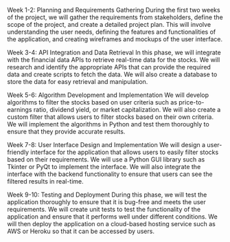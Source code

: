 Week 1-2: Planning and Requirements Gathering During the first two weeks of the project, we will gather the requirements from stakeholders, define the scope of the project, and create a detailed project plan. This will involve understanding the user needs, defining the features and functionalities of the application, and creating wireframes and mockups of the user interface.

Week 3-4: API Integration and Data Retrieval In this phase, we will integrate with the financial data APIs to retrieve real-time data for the stocks. We will research and identify the appropriate APIs that can provide the required data and create scripts to fetch the data. We will also create a database to store the data for easy retrieval and manipulation.

Week 5-6: Algorithm Development and Implementation We will develop algorithms to filter the stocks based on user criteria such as price-to-earnings ratio, dividend yield, or market capitalization. We will also create a custom filter that allows users to filter stocks based on their own criteria. We will implement the algorithms in Python and test them thoroughly to ensure that they provide accurate results.

Week 7-8: User Interface Design and Implementation We will design a user-friendly interface for the application that allows users to easily filter stocks based on their requirements. We will use a Python GUI library such as Tkinter or PyQt to implement the interface. We will also integrate the interface with the backend functionality to ensure that users can see the filtered results in real-time.

Week 9-10: Testing and Deployment During this phase, we will test the application thoroughly to ensure that it is bug-free and meets the user requirements. We will create unit tests to test the functionality of the application and ensure that it performs well under different conditions. We will then deploy the application on a cloud-based hosting service such as AWS or Heroku so that it can be accessed by users.

